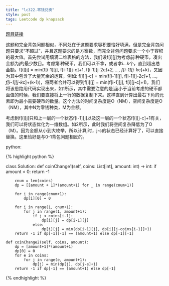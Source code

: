 ```yaml
---
title: "lc322.零钱兑换"
style: post
tags: Leetcode dp knapsack
---
```


[题目链接](https://leetcode-cn.com/problems/coin-change/)

这题和完全背包问题相似，不同处在于这题要求容积要恰好填满，但是完全背包问题只要求“不超过”，并且这题要求的是方案数，而完全背包问题要求一个小于容积的最大值。首先尝试用填满二维表格的方法，我们设f[i][j]为考虑前i种硬币，凑出金额为j的最少数目。考虑第i种硬币，我们可以不拿，或者拿i...k个，直到超出总金额。f[i][j] = min(f[i-1][j], f[i-1][j-c]+1, f[i-1][j-2*c]+2, ..., f[i-1][j-k*c]+k)，又因为其中包含了大量冗余的运算，例如: f[i][j-c] = min(f[i-1][j], f[i-1][j-2*c]+1, ..., f[i-1][j-k*c]+(k-1))，将两者合并可以得到f[i][j] = min(f[i-1][j], f[i][j-c]+1)。我们将该思路用代码实现出来，如1所示，其中需要注意的是当j小于当前考虑的硬币都面值的时候，我们要直接将上一行的数据复制下来。这样直到计算出最右下角的元素即为最小需要硬币的数量。这个方法的时间复杂度是O（NM），空间复杂度是O（NM），其中N为零钱种类，M为金额。

考虑到f[i][j]只和上一层的一个状态f[i-1][j]以及这一层的一个状态f[i][j-c]+1有关，我们可以将状态优化为一维数组。如2所示，此时我们将空间复杂降低为了O（M）。因为金额从小到大枚举，所以计算j时，j-c的状态已经计算好了，可以直接替换。这里恰好是与0-1背包问题相反的。

python:

{% highlight python %}

class Solution:
    def coinChange1(self, coins: List[int], amount: int) -> int:
        if amount < 0:
            return -1

        cnum = len(coins)
        dp = [[amount + 1]*(amount+1) for _ in range(cnum+1)]

        for i in range(cnum+1):
            dp[i][0] = 0
        
        for i in range(1, cnum+1):
            for j in range(1, amount+1):
                if j < coins[i-1]:
                    dp[i][j] = dp[i-1][j]
                else:
                    dp[i][j] = min(dp[i-1][j], dp[i][j-coins[i-1]]+1)
        return -1 if dp[-1][-1] == (amount+1) else dp[-1][-1]
				
    def coinChange2(self, coins, amount):
        dp = [amount+1]*(amount+1)
        dp[0] = 0
        for e in coins:
            for j in range(e, amount+1):
                dp[j] = min(dp[j], dp[j-e]+1)
        return -1 if dp[-1] == (amount+1) else dp[-1]
{% endhighlight %}

